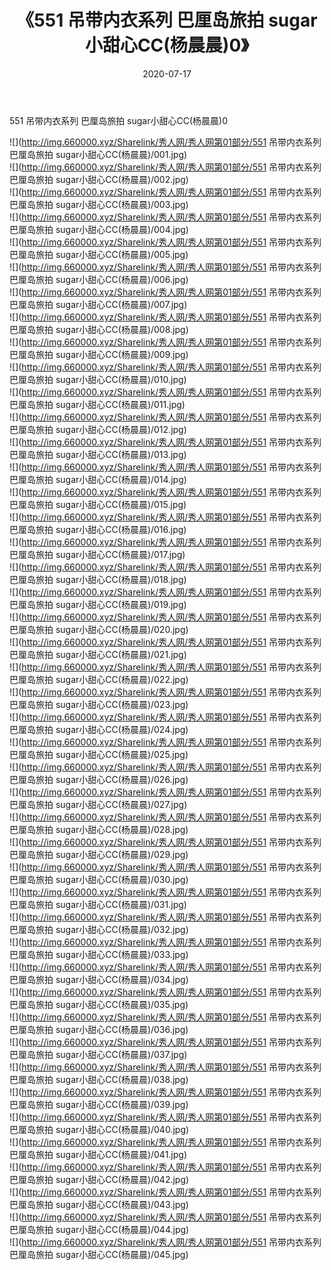 ﻿---
layout: post
title:  《551 吊带内衣系列 巴厘岛旅拍 sugar小甜心CC(杨晨晨)0》
date:   2020-07-17
img: http://img.660000.xyz/Sharelink/秀人网/秀人网第01部分/551 吊带内衣系列 巴厘岛旅拍 sugar小甜心CC(杨晨晨)0/000.jpg
categories: [美女, 清纯, 唯美]
---

551 吊带内衣系列 巴厘岛旅拍 sugar小甜心CC(杨晨晨)0

  ![](http://img.660000.xyz/Sharelink/秀人网/秀人网第01部分/551 吊带内衣系列 巴厘岛旅拍 sugar小甜心CC(杨晨晨)/001.jpg) <br> ![](http://img.660000.xyz/Sharelink/秀人网/秀人网第01部分/551 吊带内衣系列 巴厘岛旅拍 sugar小甜心CC(杨晨晨)/002.jpg) <br> ![](http://img.660000.xyz/Sharelink/秀人网/秀人网第01部分/551 吊带内衣系列 巴厘岛旅拍 sugar小甜心CC(杨晨晨)/003.jpg) <br> ![](http://img.660000.xyz/Sharelink/秀人网/秀人网第01部分/551 吊带内衣系列 巴厘岛旅拍 sugar小甜心CC(杨晨晨)/004.jpg) <br> ![](http://img.660000.xyz/Sharelink/秀人网/秀人网第01部分/551 吊带内衣系列 巴厘岛旅拍 sugar小甜心CC(杨晨晨)/005.jpg) <br> ![](http://img.660000.xyz/Sharelink/秀人网/秀人网第01部分/551 吊带内衣系列 巴厘岛旅拍 sugar小甜心CC(杨晨晨)/006.jpg) <br> ![](http://img.660000.xyz/Sharelink/秀人网/秀人网第01部分/551 吊带内衣系列 巴厘岛旅拍 sugar小甜心CC(杨晨晨)/007.jpg) <br> ![](http://img.660000.xyz/Sharelink/秀人网/秀人网第01部分/551 吊带内衣系列 巴厘岛旅拍 sugar小甜心CC(杨晨晨)/008.jpg) <br> ![](http://img.660000.xyz/Sharelink/秀人网/秀人网第01部分/551 吊带内衣系列 巴厘岛旅拍 sugar小甜心CC(杨晨晨)/009.jpg) <br> ![](http://img.660000.xyz/Sharelink/秀人网/秀人网第01部分/551 吊带内衣系列 巴厘岛旅拍 sugar小甜心CC(杨晨晨)/010.jpg) <br> ![](http://img.660000.xyz/Sharelink/秀人网/秀人网第01部分/551 吊带内衣系列 巴厘岛旅拍 sugar小甜心CC(杨晨晨)/011.jpg) <br> ![](http://img.660000.xyz/Sharelink/秀人网/秀人网第01部分/551 吊带内衣系列 巴厘岛旅拍 sugar小甜心CC(杨晨晨)/012.jpg) <br> ![](http://img.660000.xyz/Sharelink/秀人网/秀人网第01部分/551 吊带内衣系列 巴厘岛旅拍 sugar小甜心CC(杨晨晨)/013.jpg) <br> ![](http://img.660000.xyz/Sharelink/秀人网/秀人网第01部分/551 吊带内衣系列 巴厘岛旅拍 sugar小甜心CC(杨晨晨)/014.jpg) <br> ![](http://img.660000.xyz/Sharelink/秀人网/秀人网第01部分/551 吊带内衣系列 巴厘岛旅拍 sugar小甜心CC(杨晨晨)/015.jpg) <br> ![](http://img.660000.xyz/Sharelink/秀人网/秀人网第01部分/551 吊带内衣系列 巴厘岛旅拍 sugar小甜心CC(杨晨晨)/016.jpg) <br> ![](http://img.660000.xyz/Sharelink/秀人网/秀人网第01部分/551 吊带内衣系列 巴厘岛旅拍 sugar小甜心CC(杨晨晨)/017.jpg) <br> ![](http://img.660000.xyz/Sharelink/秀人网/秀人网第01部分/551 吊带内衣系列 巴厘岛旅拍 sugar小甜心CC(杨晨晨)/018.jpg) <br> ![](http://img.660000.xyz/Sharelink/秀人网/秀人网第01部分/551 吊带内衣系列 巴厘岛旅拍 sugar小甜心CC(杨晨晨)/019.jpg) <br> ![](http://img.660000.xyz/Sharelink/秀人网/秀人网第01部分/551 吊带内衣系列 巴厘岛旅拍 sugar小甜心CC(杨晨晨)/020.jpg) <br> ![](http://img.660000.xyz/Sharelink/秀人网/秀人网第01部分/551 吊带内衣系列 巴厘岛旅拍 sugar小甜心CC(杨晨晨)/021.jpg) <br> ![](http://img.660000.xyz/Sharelink/秀人网/秀人网第01部分/551 吊带内衣系列 巴厘岛旅拍 sugar小甜心CC(杨晨晨)/022.jpg) <br> ![](http://img.660000.xyz/Sharelink/秀人网/秀人网第01部分/551 吊带内衣系列 巴厘岛旅拍 sugar小甜心CC(杨晨晨)/023.jpg) <br> ![](http://img.660000.xyz/Sharelink/秀人网/秀人网第01部分/551 吊带内衣系列 巴厘岛旅拍 sugar小甜心CC(杨晨晨)/024.jpg) <br> ![](http://img.660000.xyz/Sharelink/秀人网/秀人网第01部分/551 吊带内衣系列 巴厘岛旅拍 sugar小甜心CC(杨晨晨)/025.jpg) <br> ![](http://img.660000.xyz/Sharelink/秀人网/秀人网第01部分/551 吊带内衣系列 巴厘岛旅拍 sugar小甜心CC(杨晨晨)/026.jpg) <br> ![](http://img.660000.xyz/Sharelink/秀人网/秀人网第01部分/551 吊带内衣系列 巴厘岛旅拍 sugar小甜心CC(杨晨晨)/027.jpg) <br> ![](http://img.660000.xyz/Sharelink/秀人网/秀人网第01部分/551 吊带内衣系列 巴厘岛旅拍 sugar小甜心CC(杨晨晨)/028.jpg) <br> ![](http://img.660000.xyz/Sharelink/秀人网/秀人网第01部分/551 吊带内衣系列 巴厘岛旅拍 sugar小甜心CC(杨晨晨)/029.jpg) <br> ![](http://img.660000.xyz/Sharelink/秀人网/秀人网第01部分/551 吊带内衣系列 巴厘岛旅拍 sugar小甜心CC(杨晨晨)/030.jpg) <br> ![](http://img.660000.xyz/Sharelink/秀人网/秀人网第01部分/551 吊带内衣系列 巴厘岛旅拍 sugar小甜心CC(杨晨晨)/031.jpg) <br> ![](http://img.660000.xyz/Sharelink/秀人网/秀人网第01部分/551 吊带内衣系列 巴厘岛旅拍 sugar小甜心CC(杨晨晨)/032.jpg) <br> ![](http://img.660000.xyz/Sharelink/秀人网/秀人网第01部分/551 吊带内衣系列 巴厘岛旅拍 sugar小甜心CC(杨晨晨)/033.jpg) <br> ![](http://img.660000.xyz/Sharelink/秀人网/秀人网第01部分/551 吊带内衣系列 巴厘岛旅拍 sugar小甜心CC(杨晨晨)/034.jpg) <br> ![](http://img.660000.xyz/Sharelink/秀人网/秀人网第01部分/551 吊带内衣系列 巴厘岛旅拍 sugar小甜心CC(杨晨晨)/035.jpg) <br> ![](http://img.660000.xyz/Sharelink/秀人网/秀人网第01部分/551 吊带内衣系列 巴厘岛旅拍 sugar小甜心CC(杨晨晨)/036.jpg) <br> ![](http://img.660000.xyz/Sharelink/秀人网/秀人网第01部分/551 吊带内衣系列 巴厘岛旅拍 sugar小甜心CC(杨晨晨)/037.jpg) <br> ![](http://img.660000.xyz/Sharelink/秀人网/秀人网第01部分/551 吊带内衣系列 巴厘岛旅拍 sugar小甜心CC(杨晨晨)/038.jpg) <br> ![](http://img.660000.xyz/Sharelink/秀人网/秀人网第01部分/551 吊带内衣系列 巴厘岛旅拍 sugar小甜心CC(杨晨晨)/039.jpg) <br> ![](http://img.660000.xyz/Sharelink/秀人网/秀人网第01部分/551 吊带内衣系列 巴厘岛旅拍 sugar小甜心CC(杨晨晨)/040.jpg) <br> ![](http://img.660000.xyz/Sharelink/秀人网/秀人网第01部分/551 吊带内衣系列 巴厘岛旅拍 sugar小甜心CC(杨晨晨)/041.jpg) <br> ![](http://img.660000.xyz/Sharelink/秀人网/秀人网第01部分/551 吊带内衣系列 巴厘岛旅拍 sugar小甜心CC(杨晨晨)/042.jpg) <br> ![](http://img.660000.xyz/Sharelink/秀人网/秀人网第01部分/551 吊带内衣系列 巴厘岛旅拍 sugar小甜心CC(杨晨晨)/043.jpg) <br> ![](http://img.660000.xyz/Sharelink/秀人网/秀人网第01部分/551 吊带内衣系列 巴厘岛旅拍 sugar小甜心CC(杨晨晨)/044.jpg) <br> ![](http://img.660000.xyz/Sharelink/秀人网/秀人网第01部分/551 吊带内衣系列 巴厘岛旅拍 sugar小甜心CC(杨晨晨)/045.jpg) <br>